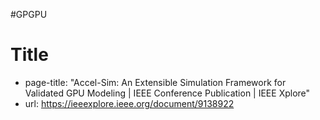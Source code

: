 #GPGPU 
# Title
- page-title: "Accel-Sim: An Extensible Simulation Framework for Validated GPU Modeling | IEEE Conference Publication | IEEE Xplore"
- url: https://ieeexplore.ieee.org/document/9138922
